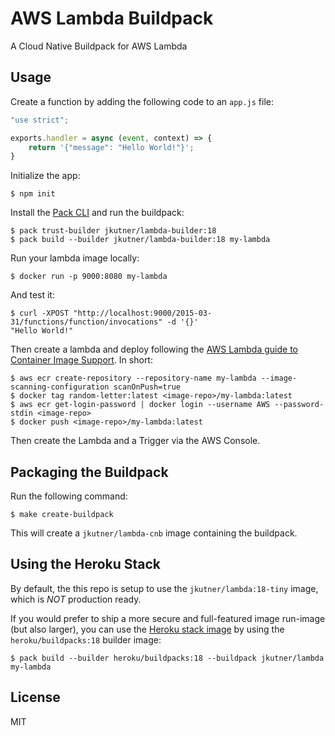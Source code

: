# AWS Lambda Buildpack

A Cloud Native Buildpack for AWS Lambda

## Usage

Create a function by adding the following code to an `app.js` file:

```js
"use strict";

exports.handler = async (event, context) => {
    return '{"message": "Hello World!"}';
}
```

Initialize the app:

```sh-session
$ npm init
```

Install the [Pack CLI](https://buildpacks.io/docs/tools/pack/) and run the buildpack:

```sh-session
$ pack trust-builder jkutner/lambda-builder:18
$ pack build --builder jkutner/lambda-builder:18 my-lambda
```

Run your lambda image locally:

```sh-session
$ docker run -p 9000:8080 my-lambda
```

And test it:

```sh-session
$ curl -XPOST "http://localhost:9000/2015-03-31/functions/function/invocations" -d '{}'
"Hello World!"
```

Then create a lambda and deploy following the [AWS Lambda guide to Container Image Support](https://aws.amazon.com/blogs/aws/new-for-aws-lambda-container-image-support/). In short:

```
$ aws ecr create-repository --repository-name my-lambda --image-scanning-configuration scanOnPush=true
$ docker tag random-letter:latest <image-repo>/my-lambda:latest
$ aws ecr get-login-password | docker login --username AWS --password-stdin <image-repo>
$ docker push <image-repo>/my-lambda:latest
```

Then create the Lambda and a Trigger via the AWS Console.

## Packaging the Buildpack

Run the following command:

```
$ make create-buildpack
```

This will create a `jkutner/lambda-cnb` image containing the buildpack.

## Using the Heroku Stack

By default, the this repo is setup to use the `jkutner/lambda:18-tiny` image, which is _NOT_ production ready.

If you would prefer to ship a more secure and full-featured image run-image (but also larger), you can use the [Heroku stack image](https://devcenter.heroku.com/articles/stack) by using the `heroku/buildpacks:18` builder image:

```
$ pack build --builder heroku/buildpacks:18 --buildpack jkutner/lambda my-lambda
```

## License

MIT
